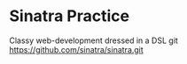 # Sinatra Practice
Classy web-development dressed in a DSL 
git https://github.com/sinatra/sinatra.git
